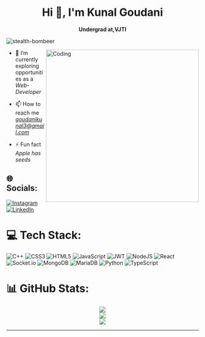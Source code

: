<h1 align="center">Hi 👋, I'm Kunal Goudani</h1>
<div align="center"><strong > Undergrad at,VJTI</strong></div>
<p align="left"> <img src="https://komarev.com/ghpvc/?username=stealth-bombeer&label=Profile%20views&color=0e75b6&style=flat" alt="stealth-bombeer" /> </p>

<img align="right" alt="Coding" width="400" src="https://i2.wp.com/i.giphy.com/media/QHE5gWI0QjqF2/giphy-downsized.gif?w=770&ssl=1">

- 🔭 I’m currently exploring opportunities as a *Web-Developer*

- 📫 How to reach me *goudanikunal3@gmail.com*

- ⚡ Fun fact *Apple has seeds*



## 🌐 Socials:

[![Instagram](https://img.shields.io/badge/Instagram-%23E4405F.svg?logo=Instagram&logoColor=white)](https://instagram.com/k_u_n_a_l_1) [![LinkedIn](https://img.shields.io/badge/LinkedIn-%230077B5.svg?logo=linkedin&logoColor=white)](https://linkedin.com/in/kunalgoudani) 

# 💻 Tech Stack:
![C++](https://img.shields.io/badge/c++-%2300599C.svg?style=for-the-badge&logo=c%2B%2B&logoColor=white) ![CSS3](https://img.shields.io/badge/css3-%231572B6.svg?style=for-the-badge&logo=css3&logoColor=white) ![HTML5](https://img.shields.io/badge/html5-%23E34F26.svg?style=for-the-badge&logo=html5&logoColor=white) ![JavaScript](https://img.shields.io/badge/javascript-%23323330.svg?style=for-the-badge&logo=javascript&logoColor=%23F7DF1E) ![JWT](https://img.shields.io/badge/JWT-black?style=for-the-badge&logo=JSON%20web%20tokens) ![NodeJS](https://img.shields.io/badge/node.js-6DA55F?style=for-the-badge&logo=node.js&logoColor=white) ![React](https://img.shields.io/badge/react-%2320232a.svg?style=for-the-badge&logo=react&logoColor=%2361DAFB) ![Socket.io](https://img.shields.io/badge/Socket.io-black?style=for-the-badge&logo=socket.io&badgeColor=010101) ![MongoDB](https://img.shields.io/badge/MongoDB-%234ea94b.svg?style=for-the-badge&logo=mongodb&logoColor=white) ![MariaDB](https://img.shields.io/badge/MariaDB-003545?style=for-the-badge&logo=mariadb&logoColor=white)
![Python](https://img.shields.io/badge/python-3670A0?style=for-the-badge&logo=python&logoColor=ffdd54) ![TypeScript](https://img.shields.io/badge/typescript-%23007ACC.svg?style=for-the-badge&logo=typescript&logoColor=white)
# 📊 GitHub Stats:

<div align="center">
  
![](https://github-readme-stats.vercel.app/api?username=stealth-bombeer&theme=darcula&hide_border=false&include_all_commits=false&count_private=false)<br/>
![](https://github-readme-streak-stats.herokuapp.com/?user=stealth-bombeer&theme=darcula&hide_border=false)<br/>
![](https://github-readme-stats.vercel.app/api/top-langs/?username=stealth-bombeer&theme=darcula&hide_border=false&include_all_commits=false&count_private=false&layout=compact)
  
  </div>

---
